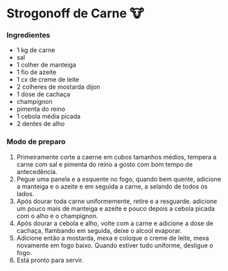 # Strogonoff de Carne :cow:

### Ingredientes

- 1 kg de carne
- sal
- 1 colher de manteiga
- 1 fio de azeite
- 1 cx de creme de leite
- 2 colheres de mostarda dijon
- 1 dose de cachaça
- champignon
- pimenta do reino
- 1 cebola média picada
- 2 dentes de alho



### Modo de preparo

1. Primeiramente corte a caerne em cubos tamanhos médios, tempera a carne com sal e pimenta do reino a gosto com bom tempo de antecedência.
2. Pegue uma panela e a esquente no fogo, quando bem quente, adicione a manteiga e o azeite e em seguida a carne, a selando de todos os lados. 
3. Após dourar toda carne uniformemente, retire e a resguarde. adicione um pouco mais de manteiga e azeite e pouco depois a cebola picada com o alho e o champignon.
4. Após dourar a cebola e alho, volte com a carne e adicione a dose de cachaça, flambando em seguida, deixe o alcool evaporar.
5. Adicione então a mostarda, mexa e coloque o creme de leite, mexa novamente em fogo baixo. Quando estiver tudo uniforme, desligue o fogo.
6. Está pronto para servir. 









#  
